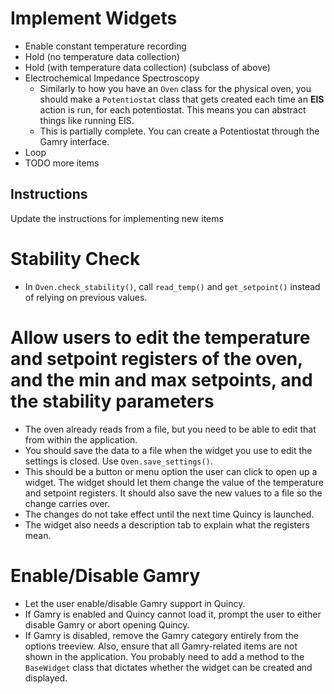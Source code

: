 # Implement Widgets
- Enable constant temperature recording
- Hold (no temperature data collection)
- Hold (with temperature data collection) (subclass of above)
- Electrochemical Impedance Spectroscopy
    - Similarly to how you have an `Oven` class for the physical oven, you should make a `Potentiostat` class that gets created each time an **EIS** action is run, for each potentiostat. This means you can abstract things like running EIS.
    - This is partially complete. You can create a Potentiostat through the Gamry interface.
- Loop
- TODO more items
## Instructions
Update the instructions for implementing new items

# Stability Check
- In `Oven.check_stability()`, call `read_temp()` and `get_setpoint()` instead of relying on previous values.

# Allow users to edit the temperature and setpoint registers of the oven, and the min and max setpoints, and the stability parameters
- The oven already reads from a file, but you need to be able to edit that from within the application.
- You should save the data to a file when the widget you use to edit the settings is closed. Use `Oven.save_settings()`.
- This should be a button or menu option the user can click to open up a widget. The widget should let them change the value of the temperature and setpoint registers. It should also save the new values to a file so the change carries over.
- The changes do not take effect until the next time Quincy is launched.
- The widget also needs a description tab to explain what the registers mean.

# Enable/Disable Gamry
- Let the user enable/disable Gamry support in Quincy.
- If Gamry is enabled and Quincy cannot load it, prompt the user to either disable Gamry or abort opening Quincy.
- If Gamry is disabled, remove the Gamry category entirely from the options treeview. Also, ensure that all Gamry-related items are not shown in the application. You probably need to add a method to the `BaseWidget` class that dictates whether the widget can be created and displayed.

